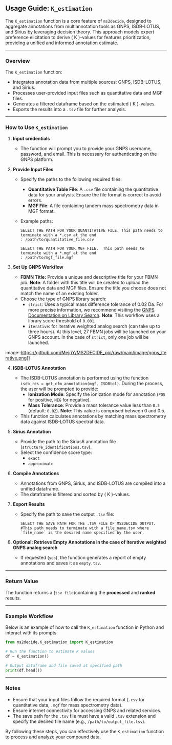 ## Usage Guide: `K_estimation`

The `K_estimation` function is a core feature of `ms2decide`, designed to aggregate annotations from multiannotation tools as GNPS, ISDB-LOTUS, and Sirius by leveraging decision theory. This approach models expert preference elicitation to derive \( K \)-values for features prioritization, providing a unified and informed annotation estimate.

---

### **Overview**
The `K_estimation` function:
- Integrates annotation data from multiple sources: GNPS, ISDB-LOTUS, and Sirius.
- Processes user-provided input files such as quantitative data and MGF files.
- Generates a filtered dataframe based on the estimated \( K \)-values.
- Exports the results into a `.tsv` file for further analysis.

---

### **How to Use `K_estimation`**

1. **Input credentials**
   - The function will prompt you to provide your GNPS username, password, and email. This is necessary for authenticating on the GNPS platform.

2. **Provide Input Files**
   - Specify the paths to the following required files:
     - **Quantitative Table File**: A `.csv` file containing the quantitative data for your analysis. Ensure the file format is correct to avoid errors.
     - **MGF File**: A file containing tandem mass spectrometry data in MGF format.
 
   
   - Example paths:
     ```plaintext
     SELECT THE PATH FOR YOUR QUANTITATIVE FILE. This path needs to terminate with a *.csv at the end 
     : /path/to/quantitative_file.csv

     SELECT THE PATH FOR YOUR MGF FILE.  This path needs to terminate with a *.mgf at the end 
     : /path/to/mgf_file.mgf
     ```

3. **Set Up GNPS Workflow**
   - **FBMN Title:** Provide a unique and descriptive title for your FBMN job. **Note**: A folder with this title will be created to upload the quantitative data and MGF files. Ensure the title you choose does not match the name of an existing folder.
   - Choose the type of GNPS library search:
     - `strict`: Uses a typical mass difference tolerance of 0.02 Da. For more precise information, we recommend visiting the [GNPS Documentation on Library Search](https://ccms-ucsd.github.io/GNPSDocumentation/librarysearch/). **Note**: This workflow uses a library score threshold of `0.001`.
     - `iterative`: for iterative weighted analog search (can take up to three hours).
At this level, 27 FBMN jobs will be launched on your GNPS account. In the case of `strict`, only one job will be launched.


image::https://github.com/MejriY/MS2DECIDE_pic/raw/main/image/gnps_iterative.png[]

4. **ISDB-LOTUS Annotation**
   - The ISDB-LOTUS annotation is performed using the function `isdb_res = get_cfm_annotation(mgf, ISDBtol)`. During the process, the user will be prompted to provide:
     - **Ionization Mode**: Specify the ionization mode for annotation (`POS` for positive, `NEG` for negative).
     - **Mass Tolerance**: Provide a mass tolerance value less than `0.5` (default: `0.02`). **Note**: This value is comprised between 0 and 0.5.
   - This function calculates annotations by matching mass spectrometry data against ISDB-LOTUS spectral data.

5. **Sirius Annotation**
   - Provide the path to the Sirius6 annotation file (`structure_identifications.tsv`).
   - Select the confidence score type:
     - `exact`
     - `approximate`

6. **Compile Annotations**
   - Annotations from GNPS, Sirius, and ISDB-LOTUS are compiled into a unified dataframe.
   - The dataframe is filtered and sorted by \( K \)-values.

7. **Export Results**
   - Specify the path to save the output `.tsv` file:
     ```plaintext
     SELECT THE SAVE PATH FOR THE .TSV FILE OF MS2DECIDE OUTPUT. 
     #This path needs to terminate with a file_name.tsv where `file_name` is the desired name specified by the user.
     ```

8. **Optional: Retrieve Empty Annotations in the case of iterative weighted GNPS analog search**
   - If requested (`yes`), the function generates a report of empty annotations and saves it as `empty.tsv`.

---

### **Return Value**
The function returns a (`tsv file`)containing the **processed** and **ranked** results.

---

### **Example Workflow**
Below is an example of how to call the `K_estimation` function in Python and interact with its prompts:

```python
from ms2decide.K_estimation import K_estimation

# Run the function to estimate K values
df = K_estimation()

# Output dataframe and file saved at specified path
print(df.head())
```

---

### **Notes**
- Ensure that your input files follow the required format (`.csv` for quantitative data, `.mgf` for mass spectrometry data).
- Ensure internet connectivity for accessing GNPS and related services.
- The save path for the `.tsv` file must have a valid `.tsv` extension and specify the desired file name (e.g., `/path/to/output_file.tsv`).

By following these steps, you can effectively use the `K_estimation` function to process and analyze your compound data.
